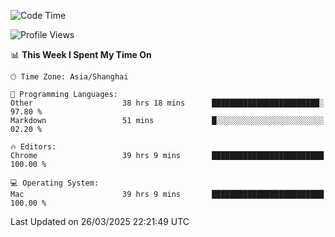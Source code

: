<!--START_SECTION:waka-->
![Code Time](http://img.shields.io/badge/Code%20Time-3%2C704%20hrs%208%20mins-blue)

![Profile Views](http://img.shields.io/badge/Profile%20Views-3-blue)

📊 **This Week I Spent My Time On** 

```text
🕑︎ Time Zone: Asia/Shanghai

💬 Programming Languages: 
Other                    38 hrs 18 mins      ████████████████████████░   97.80 % 
Markdown                 51 mins             █░░░░░░░░░░░░░░░░░░░░░░░░   02.20 % 

🔥 Editors: 
Chrome                   39 hrs 9 mins       █████████████████████████   100.00 % 

💻 Operating System: 
Mac                      39 hrs 9 mins       █████████████████████████   100.00 % 
```


 Last Updated on 26/03/2025 22:21:49 UTC
<!--END_SECTION:waka-->